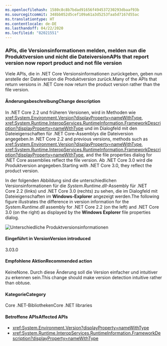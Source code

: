 ```yaml
---
ms.openlocfilehash: 1580c8c8b7bdad91656f494537230293dbaaf93b
ms.sourcegitcommit: 348bb052d5cef109a61a3d5253faa5d7167d55ac
ms.translationtype: HT
ms.contentlocale: de-DE
ms.lasthandoff: 04/22/2020
ms.locfileid: "82021551"
---
```

### <a name="apis-that-report-version-now-report-product-and-not-file-version"></a><span data-ttu-id="2fc1f-101">APIs, die Versionsinformationen melden, melden nun die Produktversion und nicht die Dateiversion</span><span class="sxs-lookup"><span data-stu-id="2fc1f-101">APIs that report version now report product and not file version</span></span>

<span data-ttu-id="2fc1f-102">Viele APIs, die in .NET Core Versionsinformationen zurückgeben, geben nun anstelle der Dateiversion die Produktversion zurück.</span><span class="sxs-lookup"><span data-stu-id="2fc1f-102">Many of the APIs that return versions in .NET Core now return the product version rather than the file version.</span></span>

#### <a name="change-description"></a><span data-ttu-id="2fc1f-103">Änderungsbeschreibung</span><span class="sxs-lookup"><span data-stu-id="2fc1f-103">Change description</span></span>

<span data-ttu-id="2fc1f-104">In .NET Core 2.2 und früheren Versionen, wird in Methoden wie <xref:System.Environment.Version?displayProperty=nameWithType>, <xref:System.Runtime.InteropServices.RuntimeInformation.FrameworkDescription?displayProperty=nameWithType> und im Dialogfeld mit den Dateieigenschaften für .NET Core-Assemblys die Dateiversion angegeben.</span><span class="sxs-lookup"><span data-stu-id="2fc1f-104">In .NET Core 2.2 and previous versions, methods such as <xref:System.Environment.Version?displayProperty=nameWithType>, <xref:System.Runtime.InteropServices.RuntimeInformation.FrameworkDescription?displayProperty=nameWithType>, and the file properties dialog for .NET Core assemblies reflect the file version.</span></span> <span data-ttu-id="2fc1f-105">Ab .NET Core 3.0 wird die Produktversion angegeben.</span><span class="sxs-lookup"><span data-stu-id="2fc1f-105">Starting with .NET Core 3.0, they reflect the product version.</span></span>

<span data-ttu-id="2fc1f-106">In der folgenden Abbildung sind die unterschiedlichen Versionsinformationen für die *System.Runtime.dll*-Assembly für .NET Core 2.2 (links) und .NET Core 3.0 (rechts) zu sehen, die im Dialogfeld mit Dateieigenschaften im **Windows-Explorer** angezeigt werden.</span><span class="sxs-lookup"><span data-stu-id="2fc1f-106">The following figure illustrates the difference in version information for the *System.Runtime.dll* assembly for .NET Core 2.2 (on the left) and .NET Core 3.0 (on the right) as displayed by the **Windows Explorer** file properties dialog.</span></span>

![Unterschiedliche Produktversionsinformationen](~/docs/images/core-changes/corefx/version-information-changes/file-details.png)

#### <a name="version-introduced"></a><span data-ttu-id="2fc1f-108">Eingeführt in Version</span><span class="sxs-lookup"><span data-stu-id="2fc1f-108">Version introduced</span></span>

<span data-ttu-id="2fc1f-109">3.0</span><span class="sxs-lookup"><span data-stu-id="2fc1f-109">3.0</span></span>

#### <a name="recommended-action"></a><span data-ttu-id="2fc1f-110">Empfohlene Aktion</span><span class="sxs-lookup"><span data-stu-id="2fc1f-110">Recommended action</span></span>

<span data-ttu-id="2fc1f-111">Keine</span><span class="sxs-lookup"><span data-stu-id="2fc1f-111">None.</span></span> <span data-ttu-id="2fc1f-112">Durch diese Änderung soll die Version einfacher und intuitiver zu erkennen sein.</span><span class="sxs-lookup"><span data-stu-id="2fc1f-112">This change should make version detection intuitive rather than obtuse.</span></span>

#### <a name="category"></a><span data-ttu-id="2fc1f-113">Kategorie</span><span class="sxs-lookup"><span data-stu-id="2fc1f-113">Category</span></span>

<span data-ttu-id="2fc1f-114">Core .NET-Bibliotheken</span><span class="sxs-lookup"><span data-stu-id="2fc1f-114">Core .NET libraries</span></span>

#### <a name="affected-apis"></a><span data-ttu-id="2fc1f-115">Betroffene APIs</span><span class="sxs-lookup"><span data-stu-id="2fc1f-115">Affected APIs</span></span>

- <xref:System.Environment.Version?displayProperty=nameWithType>
- <xref:System.Runtime.InteropServices.RuntimeInformation.FrameworkDescription?displayProperty=nameWithType>

<!--

### Affected APIs

- `P:System.Environment.Version`
- `P:System.Runtime.InteropServices.RuntimeInformation.FrameworkDescription`

-->
